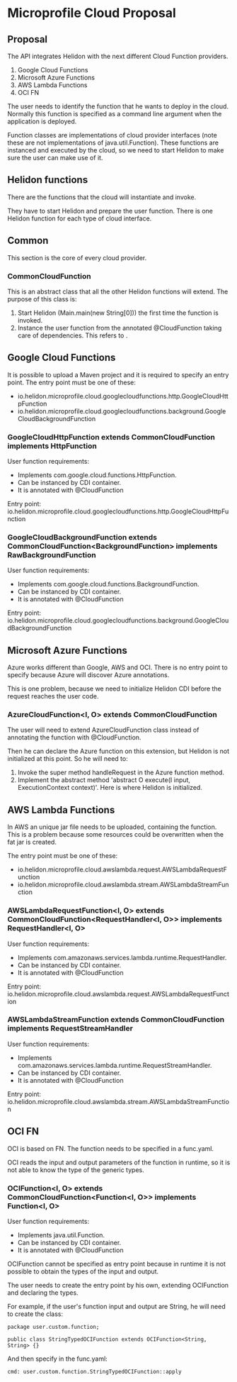 # Microprofile Cloud Proposal

## Proposal

The API integrates Helidon with the next different Cloud Function providers.
1. Google Cloud Functions
2. Microsoft Azure Functions
3. AWS Lambda Functions
4. OCI FN

The user needs to identify the function that he wants to deploy in the cloud. Normally this function is specified as a command line argument when the application is deployed.

Function classes are implementations of cloud provider interfaces (note these are not implementations of java.util.Function). These functions are instanced and executed by the cloud, so we need to start Helidon to make sure the user can make use of it.

## Helidon functions

There are the functions that the cloud will instantiate and invoke.

They have to start Helidon and prepare the user function. There is one Helidon function for each type of cloud interface.

## Common

This section is the core of every cloud provider.

### CommonCloudFunction<T>

This is an abstract class that all the other Helidon functions will extend. The purpose of this class is:

1. Start Helidon (Main.main(new String[0])) the first time the function is invoked.
2. Instance the user function from the annotated @CloudFunction taking care of dependencies. This refers to <T>.

## Google Cloud Functions

It is possible to upload a Maven project and it is required to specify an entry point. The entry point must be one of these:
 - io.helidon.microprofile.cloud.googlecloudfunctions.http.GoogleCloudHttpFunction
 - io.helidon.microprofile.cloud.googlecloudfunctions.background.GoogleCloudBackgroundFunction

### GoogleCloudHttpFunction extends CommonCloudFunction<HttpFunction> implements HttpFunction

User function requirements:
 - Implements com.google.cloud.functions.HttpFunction.
 - Can be instanced by CDI container.
 - It is annotated with @CloudFunction

Entry point: io.helidon.microprofile.cloud.googlecloudfunctions.http.GoogleCloudHttpFunction

### GoogleCloudBackgroundFunction<T> extends CommonCloudFunction<BackgroundFunction<T>> implements RawBackgroundFunction

User function requirements:
 - Implements com.google.cloud.functions.BackgroundFunction.
 - Can be instanced by CDI container.
 - It is annotated with @CloudFunction

Entry point: io.helidon.microprofile.cloud.googlecloudfunctions.background.GoogleCloudBackgroundFunction

## Microsoft Azure Functions

Azure works different than Google, AWS and OCI. There is no entry point to specify because Azure will discover Azure annotations.

This is one problem, because we need to initialize Helidon CDI before the request reaches the user code.

### AzureCloudFunction<I, O> extends CommonCloudFunction<AzureEmptyFunction>

The user will need to extend AzureCloudFunction class instead of annotating the function with @CloudFunction.

Then he can declare the Azure function on this extension, but Helidon is not initialized at this point. So he will need to:

1. Invoke the super method handleRequest in the Azure function method.
2. Implement the abstract method 'abstract O execute(I input, ExecutionContext context)'. Here is where Helidon is initialized.

## AWS Lambda Functions

In AWS an unique jar file needs to be uploaded, containing the function. This is a problem because some resources could be overwritten when the fat jar is created.

The entry point must be one of these:
 - io.helidon.microprofile.cloud.awslambda.request.AWSLambdaRequestFunction
 - io.helidon.microprofile.cloud.awslambda.stream.AWSLambdaStreamFunction

### AWSLambdaRequestFunction<I, O> extends CommonCloudFunction<RequestHandler<I, O>> implements RequestHandler<I, O>

User function requirements:
 - Implements com.amazonaws.services.lambda.runtime.RequestHandler.
 - Can be instanced by CDI container.
 - It is annotated with @CloudFunction

Entry point: io.helidon.microprofile.cloud.awslambda.request.AWSLambdaRequestFunction

### AWSLambdaStreamFunction extends CommonCloudFunction<RequestStreamHandler> implements RequestStreamHandler

User function requirements:
 - Implements com.amazonaws.services.lambda.runtime.RequestStreamHandler.
 - Can be instanced by CDI container.
 - It is annotated with @CloudFunction

Entry point: io.helidon.microprofile.cloud.awslambda.stream.AWSLambdaStreamFunction

## OCI FN

OCI is based on FN. The function needs to be specified in a func.yaml.

OCI reads the input and output parameters of the function in runtime, so it is not able to know the type of the generic types.

### OCIFunction<I, O> extends CommonCloudFunction<Function<I, O>> implements Function<I, O>

User function requirements:
 - Implements java.util.Function.
 - Can be instanced by CDI container.
 - It is annotated with @CloudFunction

OCIFunction cannot be specified as entry point because in runtime it is not possible to obtain the types of the input and output.

The user needs to create the entry point by his own, extending OCIFunction and declaring the types.

For example, if the user's function input and output are String, he will need to create the class:

```
package user.custom.function;

public class StringTypedOCIFunction extends OCIFunction<String, String> {}
```
And then specify in the func.yaml:

```
cmd: user.custom.function.StringTypedOCIFunction::apply
```
